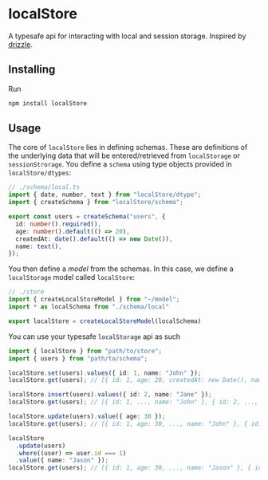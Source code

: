 # localStore

A typesafe api for interacting with local and session storage. Inspired by [drizzle](https://orm.drizzle.team/).

## Installing

Run

```bash
npm install localStore
```

## Usage

The core of `localStore` lies in defining schemas. These are definitions of the underlying data that will be entered/retrieved from `localStorage` or `sessionStrorage`. You define a `schema` using type objects provided in `localStore/dtypes`:

```ts
// ./schema/local.ts
import { date, number, text } from "localStore/dtype";
import { createSchema } from "localStore/schema";

export const users = createSchema("users", {
  id: number().required(),
  age: number().default(() => 20),
  createdAt: date().default(() => new Date()),
  name: text(),
});
```

You then define a _model_ from the schemas. In this case, we define a `localStorage` model called `localStore`:

```ts
// ./store
import { createLocalStoreModel } from "~/model";
import * as localSchema from "./schema/local"

export localStore = createLocalStoreModel(localSchema)
```

You can use your typesafe `localStorage` api as such

```ts
import { localStore } from "path/to/store";
import { users } from "path/to/schema";

localStore.set(users).values({ id: 1, name: "John" });
localStore.get(users); // [{ id: 1, age: 20, createdAt: new Date(), name: "John" }]

localStore.insert(users).values({ id: 2, name: "Jane" });
localStore.get(users); // [{ id: 1, ..., name: "John" }, { id: 2, ..., name: "Jane" }]

localStore.update(users).value({ age: 30 });
localStore.get(users); // [{ id: 1, age: 30, ..., name: "John" }, { id: 2, age: 30, ..., name: "Jane" }]

localStore
  .update(users)
  .where((user) => user.id === 1)
  .value({ name: "Jason" });
localStore.get(users); // [{ id: 1, age: 30, ..., name: "Jason" }, { id: 2, age: 30, ..., name: "Jane" }]
```
